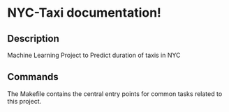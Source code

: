 # NYC-Taxi documentation!

## Description

Machine Learning Project to Predict duration of taxis in NYC

## Commands

The Makefile contains the central entry points for common tasks related to this project.

